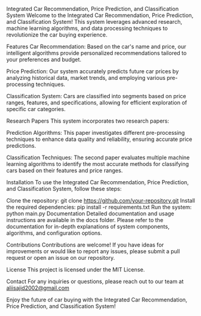 Integrated Car Recommendation, Price Prediction, and Classification System
Welcome to the Integrated Car Recommendation, Price Prediction, and Classification System! This system leverages advanced research, machine learning algorithms, and data processing techniques to revolutionize the car buying experience.

Features
Car Recommendation: Based on the car's name and price, our intelligent algorithms provide personalized recommendations tailored to your preferences and budget.

Price Prediction: Our system accurately predicts future car prices by analyzing historical data, market trends, and employing various pre-processing techniques.

Classification System: Cars are classified into segments based on price ranges, features, and specifications, allowing for efficient exploration of specific car categories.

Research Papers
This system incorporates two research papers:

Prediction Algorithms: This paper investigates different pre-processing techniques to enhance data quality and reliability, ensuring accurate price predictions.

Classification Techniques: The second paper evaluates multiple machine learning algorithms to identify the most accurate methods for classifying cars based on their features and price ranges.

Installation
To use the Integrated Car Recommendation, Price Prediction, and Classification System, follow these steps:

Clone the repository: git clone https://github.com/your-repository.git
Install the required dependencies: pip install -r requirements.txt
Run the system: python main.py
Documentation
Detailed documentation and usage instructions are available in the docs folder. Please refer to the documentation for in-depth explanations of system components, algorithms, and configuration options.

Contributions
Contributions are welcome! If you have ideas for improvements or would like to report any issues, please submit a pull request or open an issue on our repository.

License
This project is licensed under the MIT License.

Contact
For any inquiries or questions, please reach out to our team at aliisajid2002@gmail.com

Enjoy the future of car buying with the Integrated Car Recommendation, Price Prediction, and Classification System!
